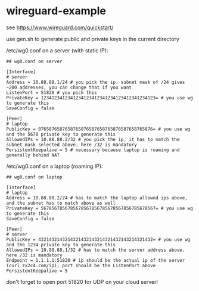 # wireguard-example

see https://www.wireguard.com/quickstart/

use gen.sh to generate public and private keys in the current directory


/etc/wg0.conf on a server (with static IP):

```
## wg0.conf on server

[Interface]
# server
Address = 10.88.88.1/24 # you pick the ip. subnet mask of /24 gives ~200 addresses, you can change that if you want
ListenPort = 51820 # you pick this
PrivateKey = 1234123412341234123412341234123412341234123= # you use wg to generate this
SaveConfig = false

[Peer]
# laptop
PublicKey = 8765876587658765876587658765876587658765876= # you use wg and the 5678 private key to generate this
AllowedIPs = 10.88.88.2/32 # you pick the ip, it has to match the subnet mask selected above. here /32 is mandatory
PersistentKeepalive = 5 # necessary because laptop is roaming and generally behind NAT
```



/etc/wg0.conf on a laptop (roaming IP):

```
## wg0.conf on laptop

[Interface]
# laptop
Address = 10.88.88.2/24 # has to match the laptop allowed ips above, and the subnet has to match above as well
PrivateKey = 5678567856785678567856785678567856785678567= # you use wg to generate this
SaveConfig = false

[Peer]
# server
PublicKey = 4321432143214321432143214321432143214321432= # you use wg and the 1234 private key to generate this
AllowedIPs = 10.88.88.1/32 # has to match the server address above. here /32 is mandatory
Endpoint = 1.1.1.1:51820 # ip should be the actual ip of the server (curl zx2c4.com/ip); port should be the ListenPort above
PersistentKeepalive = 5
```

don't forget to open port 51820 for UDP on your cloud server!



